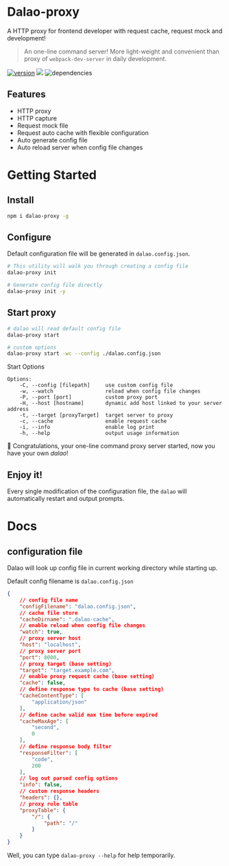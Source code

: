 # Dalao-proxy
A HTTP proxy for frontend developer with request cache, request mock and development!

> An one-line command server! More light-weight and convenient than proxy of `webpack-dev-server` in daily development.

[![version](https://img.shields.io/npm/v/dalao-proxy.svg)](https://www.npmjs.com/package/dalao-proxy)
[![](https://img.shields.io/npm/dt/dalao-proxy.svg)](https://github.com/CalvinVon/dalao-proxy)
![dependencies](https://img.shields.io/david/CalvinVon/dalao-proxy.svg)

## Features
- HTTP proxy
- HTTP capture
- Request mock file
- Request auto cache with flexible configuration
- Auto generate config file
- Auto reload server when config file changes

# Getting Started
## Install
```bash
npm i dalao-proxy -g
```

## Configure
Default configuration file will be generated in `dalao.config.json`.
```bash
# This utility will walk you through creating a config file
dalao-proxy init

# Generate config file directly
dalao-proxy init -y
```

## Start proxy
```bash
# dalao will read default config file
dalao-proxy start

# custom options
dalao-proxy start -wc --config ./dalao.config.json
```
Start Options
```
Options:
    -C, --config [filepath]     use custom config file
    -w, --watch                 reload when config file changes
    -P, --port [port]           custom proxy port
    -H, --host [hostname]       dynamic add host linked to your server address
    -t, --target [proxyTarget]  target server to proxy
    -c, --cache                 enable request cache
    -i, --info                  enable log print
    -h, --help                  output usage information
```

🎉  Congratulations, your one-line command proxy server started, now you have your own *dalao*!

## Enjoy it!
Every single modification of the configuration file, the `dalao` will automatically restart and output prompts.

# Docs
## configuration file
Dalao will look up config file in current working directory while starting up.

Default config filename is `dalao.config.json`
```json
{
    // config file name
    "configFilename": "dalao.config.json",
    // cache file store
    "cacheDirname": ".dalao-cache",
    // enable reload when config file changes
    "watch": true,
    // proxy server host
    "host": "localhost",
    // proxy server port
    "port": 8000,
    // proxy target (base setting)
    "target": "target.example.com",
    // enable proxy request cache (base setting)
    "cache": false,
    // define response type to cache (base setting)
    "cacheContentType": [
        "application/json"
    ],
    // define cache valid max time before expired
    "cacheMaxAge": [
        "second",
        0
    ],
    // define response body filter
    "responseFilter": [
        "code",
        200
    ],
    // log out parsed config options
    "info": false,
    // custom response headers
    "headers": {},
    // proxy rule table
    "proxyTable": {
        "/": {
            "path": "/"
        }
    }
}
```

Well, you can type `dalao-proxy --help` for help temporarily.
